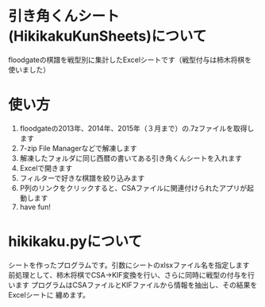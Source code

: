 # 引き角くんシート(HikikakuKunSheets)について

floodgateの棋譜を戦型別に集計したExcelシートです（戦型付与は柿木将棋を使いました）

# 使い方

1. floodgateの2013年、2014年、2015年（３月まで）の.7zファイルを取得します
2. 7-zip File Managerなどで解凍します
3. 解凍したフォルダに同じ西暦の書いてある引き角くんシートを入れます
4. Excelで開きます
5. フィルターで好きな棋譜を絞り込みます
6. P列のリンクをクリックすると、CSAファイルに関連付けられたアプリが起動します
7. have fun!

# hikikaku.pyについて

シートを作ったプログラムです。引数にシートのxlsxファイル名を指定します
前処理として、柿木将棋でCSA->KIF変換を行い、さらに同時に戦型の付与を行います
プログラムはCSAファイルとKIFファイルから情報を抽出し、その結果をExcelシートに
纏めます。

